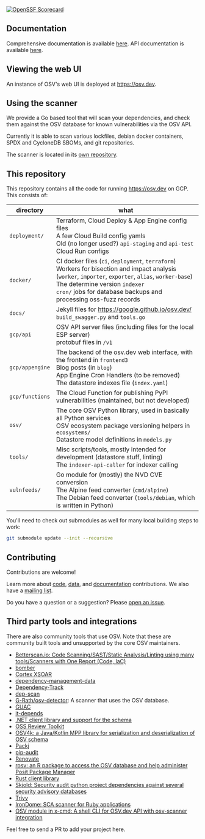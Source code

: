 [![OpenSSF Scorecard](https://api.securityscorecards.dev/projects/github.com/google/osv.dev/badge)](https://api.securityscorecards.dev/projects/github.com/google/osv.dev)

## Documentation

Comprehensive documentation is available [here](https://google.github.io/osv.dev).
API documentation is available [here](https://google.github.io/osv.dev/api/).

## Viewing the web UI

An instance of OSV's web UI is deployed at <https://osv.dev>.

## Using the scanner

We provide a Go based tool that will scan your dependencies, and check them against the OSV database for known vulnerabilities via the OSV API.

Currently it is able to scan various lockfiles, debian docker containers, SPDX and CycloneDB SBOMs, and git repositories.

The scanner is located in its [own repository](https://github.com/google/osv-scanner).

## This repository

This repository contains all the code for running https://osv.dev on GCP. This
consists of:

| directory       | what |
|-----------------|------|
| `deployment/`   | Terraform, Cloud Deploy & App Engine config files <br /> A few Cloud Build config yamls <br /> Old (no longer used?) `api-staging` and `api-test` Cloud Run configs  |
| `docker/`       | CI docker files (`ci`, `deployment`, `terraform`) <br /> Workers for bisection and impact analysis (`worker`, `importer`, `exporter`, `alias`, `worker-base`) <br /> The determine version `indexer`<br /> `cron/` jobs for database backups and processing oss-fuzz records |
| `docs/`         | Jekyll files for https://google.github.io/osv.dev/ <br /> `build_swagger.py` and `tools.go` |
| `gcp/api`       | OSV API server files (including files for the local ESP server) <br /> protobuf files in `/v1`|
| `gcp/appengine` | The backend of the osv.dev web interface, with the frontend in `frontend3` <br /> Blog posts (in `blog`) <br /> App Engine Cron Handlers (to be removed) <br /> The  datastore indexes file (`index.yaml`) | 
| `gcp/functions` | The Cloud Function for publishing PyPI vulnerabilities (maintained, but not developed) |
| `osv/`          | The core OSV Python library, used in basically all Python services <br /> OSV ecosystem package versioning helpers in `ecosystems/` <br /> Datastore model definitions in `models.py` |
| `tools/`        | Misc scripts/tools, mostly intended for development (datastore stuff, linting) <br /> The `indexer-api-caller` for indexer calling |
| `vulnfeeds/`    | Go module for (mostly) the NVD CVE conversion <br /> The Alpine feed converter (`cmd/alpine`) <br /> The Debian feed converter (`tools/debian`, which is written in Python) |


You'll need to check out submodules as well for many local building steps to
work:

```bash
git submodule update --init --recursive
```

## Contributing

Contributions are welcome! 

Learn more about [code](CONTRIBUTING.md#contributing-code), [data](CONTRIBUTING.md#contributing-data), and [documentation](CONTRIBUTING.md#contributing-documentation) contributions. 
We also have a [mailing list](https://groups.google.com/g/osv-discuss). 

Do you have a question or a suggestion? Please [open an issue](https://github.com/google/osv.dev/issues). 

## Third party tools and integrations

There are also community tools that use OSV. Note that these are community built
tools and unsupported by the core OSV maintainers.

-   [Betterscan.io: Code Scanning/SAST/Static Analysis/Linting using many
    tools/Scanners with One Report (Code,
    IaC)](https://github.com/marcinguy/betterscan-ce)
-   [bomber](https://github.com/devops-kung-fu/bomber)
-   [Cortex XSOAR](https://github.com/demisto/content)
-   [dependency-management-data](https://dmd.tanna.dev)
-   [Dependency-Track](https://github.com/DependencyTrack/dependency-track)
-   [dep-scan](https://github.com/AppThreat/dep-scan)
-   [G-Rath/osv-detector](https://github.com/G-Rath/osv-detector): A scanner
    that uses the OSV database.
-   [GUAC](https://guac.sh)
-   [it-depends](https://github.com/trailofbits/it-depends)
-   [.NET client library and support for the schema](https://github.com/JamieMagee/osv.net)
-   [OSS Review Toolkit](https://github.com/oss-review-toolkit/ort)
-   [OSV4k: a Java/Kotlin MPP library for serialization and deserialization of OSV schema](https://github.com/saveourtool/osv4k)
-   [Packj](https://github.com/ossillate-inc/packj)
-   [pip-audit](https://pypi.org/project/pip-audit/)
-   [Renovate](https://github.com/renovatebot/renovate)
-   [rosv: an R package to access the OSV database and help administer Posit Package Manager](https://github.com/al-obrien/rosv)
-   [Rust client library](https://github.com/gcmurphy/osv)
-   [Skjold: Security audit python project dependencies against several security
    advisory databases](https://github.com/twu/skjold)
-   [Trivy](https://github.com/aquasecurity/trivy)
-   [IronDome: SCA scanner for Ruby applications](https://rubygems.org/gems/iron_dome)
-   [OSV module in x-cmd: A shell CLI for OSV.dev API with osv-scanner integration](https://x-cmd.com/mod/osv)

Feel free to send a PR to add your project here.
